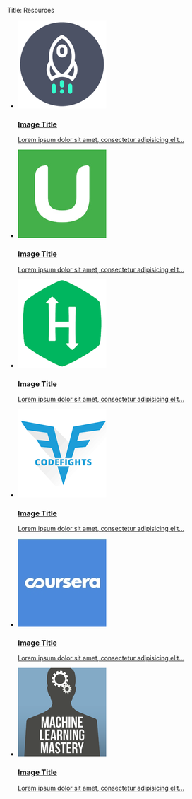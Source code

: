 Title: Resources
<ul class="rig columns-4">
	<li>
		<a href="" target="_blank">
			<img src="../images/resources/dataquest.png" />
			<h3>Image Title</h3>
			<p>Lorem ipsum dolor sit amet, consectetur adipisicing elit...</p>
		</a>
	</li>
	<li>
		<a href="" target="_blank">
			<img src="../images/resources/udemy.jpg" />
			<h3>Image Title</h3>
			<p>Lorem ipsum dolor sit amet, consectetur adipisicing elit...</p>
		</a>
	</li>
	<li>
		<a href="" target="_blank">
			<img src="../images/resources/hackerank.png" />
			<h3>Image Title</h3>
			<p>Lorem ipsum dolor sit amet, consectetur adipisicing elit...</p>
		</a>
	</li>
	<li>
		<a href="" target="_blank">
			<img src="../images/resources/codefights.png" />
			<h3>Image Title</h3>
			<p>Lorem ipsum dolor sit amet, consectetur adipisicing elit...</p>
		</a>
	</li>
	<li>
		<a href="" target="_blank">
			<img src="../images/resources/coursera-squarelogo-1483740136459.png" />
			<h3>Image Title</h3>
			<p>Lorem ipsum dolor sit amet, consectetur adipisicing elit...</p>
		</a>
	</li>
	<li>
		<a href="" target="_blank">
			<img src="../images/resources/MachineLearningMastery.png" />
			<h3>Image Title</h3>
			<p>Lorem ipsum dolor sit amet, consectetur adipisicing elit...</p>
		</a>
	</li>
</ul>



